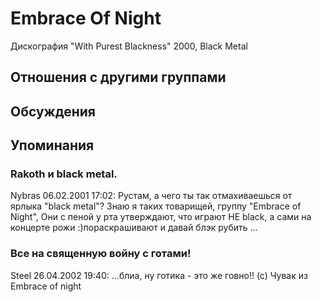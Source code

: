 # Embrace Of Night

Дискография
"With Purest Blackness" 2000, Black Metal

## Отношения с другими группами


## Обсуждения


## Упоминания

### Rakoth и black metal.

Nybras 06.02.2001 17:02:
Рустам, а чего ты так отмахиваешься от ярлыка "black metal"? Знаю я таких товарищей, группу "Embrace of Night", Они с пеной у рта утверждают, что играют НЕ black, а сами на концерте рожи :)пораскрашивают и давай блэк рубить ...

### Все на священную войну с готами!

Steel 26.04.2002 19:40:
...блиа, ну готика - это же говно!! (с) Чувак из Embrace of night

